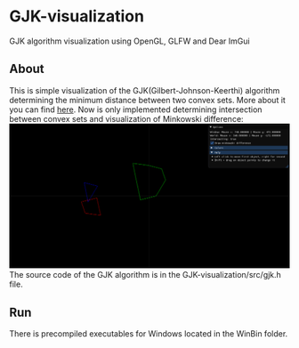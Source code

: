 # GJK-visualization
GJK algorithm visualization using OpenGL, GLFW and Dear ImGui

## About
This is simple visualization of the GJK(Gilbert-Johnson-Keerthi) algorithm determining the minimum distance between two convex sets. More about it you can find [here](https://en.wikipedia.org/wiki/Gilbert–Johnson–Keerthi_distance_algorithm).
Now is only implemented determining intersection between convex sets and visualization of Minkowski difference:
![Application sreenshot](screenshot.PNG)
The source code of the GJK algorithm is in the GJK-visualization/src/gjk.h file.

## Run
There is precompiled executables for Windows located in the WinBin folder.
